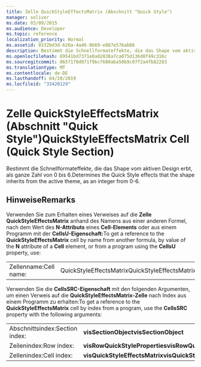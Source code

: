 ```yaml
---
title: Zelle QuickStyleEffectsMatrix (Abschnitt "Quick Style")
manager: soliver
ms.date: 03/09/2015
ms.audience: Developer
ms.topic: reference
localization_priority: Normal
ms.assetid: 0332bd3d-626a-4a46-8b69-e887e576ab86
description: Bestimmt die Schnellformateffekte, die das Shape vom aktiven Design erbt, als ganze Zahl von 0 bis 6.
ms.openlocfilehash: 69541bd7371e8a02838a7ca075d136d8f49c316c
ms.sourcegitcommit: 8657170d071f9bcf680aba50b9c07f2a4fb82283
ms.translationtype: MT
ms.contentlocale: de-DE
ms.lasthandoff: 04/28/2019
ms.locfileid: "33420129"
---
```

# <a name="quickstyleeffectsmatrix-cell-quick-style-section"></a><span data-ttu-id="a0dca-103">Zelle QuickStyleEffectsMatrix (Abschnitt "Quick Style")</span><span class="sxs-lookup"><span data-stu-id="a0dca-103">QuickStyleEffectsMatrix Cell (Quick Style Section)</span></span>

<span data-ttu-id="a0dca-104">Bestimmt die Schnellformateffekte, die das Shape vom aktiven Design erbt, als ganze Zahl von 0 bis 6.</span><span class="sxs-lookup"><span data-stu-id="a0dca-104">Determines the Quick Style effects that the shape inherits from the active theme, as an integer from 0-6.</span></span> 
  
## <a name="remarks"></a><span data-ttu-id="a0dca-105">Hinweise</span><span class="sxs-lookup"><span data-stu-id="a0dca-105">Remarks</span></span>

<span data-ttu-id="a0dca-106">Verwenden Sie zum Erhalten eines Verweises auf die **Zelle QuickStyleEffectsMatrix** anhand des Namens aus einer anderen Formel, nach dem Wert des **N-Attributs** eines **Cell-Elements** oder aus einem Programm mit der **CellsU-Eigenschaft:**</span><span class="sxs-lookup"><span data-stu-id="a0dca-106">To get a reference to the **QuickStyleEffectsMatrix** cell by name from another formula, by value of the **N** attribute of a **Cell** element, or from a program using the **CellsU** property, use:</span></span> 
  
|||
|:-----|:-----|
| <span data-ttu-id="a0dca-107">Zellenname:</span><span class="sxs-lookup"><span data-stu-id="a0dca-107">Cell name:</span></span>  <br/> | <span data-ttu-id="a0dca-108">QuickStyleEffectsMatrix</span><span class="sxs-lookup"><span data-stu-id="a0dca-108">QuickStyleEffectsMatrix</span></span>  <br/> |
   
<span data-ttu-id="a0dca-109">Verwenden Sie die **CellsSRC-Eigenschaft** mit den folgenden Argumenten, um einen Verweis auf die **QuickStyleEffectsMatrix-Zelle** nach Index aus einem Programm zu erhalten:</span><span class="sxs-lookup"><span data-stu-id="a0dca-109">To get a reference to the **QuickStyleEffectsMatrix** cell by index from a program, use the **CellsSRC** property with the following arguments:</span></span> 
  
|||
|:-----|:-----|
| <span data-ttu-id="a0dca-110">Abschnittsindex:</span><span class="sxs-lookup"><span data-stu-id="a0dca-110">Section index:</span></span>  <br/> |<span data-ttu-id="a0dca-111">**visSectionObject**</span><span class="sxs-lookup"><span data-stu-id="a0dca-111">**visSectionObject**</span></span> <br/> |
| <span data-ttu-id="a0dca-112">Zeilenindex:</span><span class="sxs-lookup"><span data-stu-id="a0dca-112">Row index:</span></span>  <br/> |<span data-ttu-id="a0dca-113">**visRowQuickStyleProperties**</span><span class="sxs-lookup"><span data-stu-id="a0dca-113">**visRowQuickStyleProperties**</span></span> <br/> |
| <span data-ttu-id="a0dca-114">Zellenindex:</span><span class="sxs-lookup"><span data-stu-id="a0dca-114">Cell index:</span></span>  <br/> |<span data-ttu-id="a0dca-115">**visQuickStyleEffectsMatrix**</span><span class="sxs-lookup"><span data-stu-id="a0dca-115">**visQuickStyleEffectsMatrix**</span></span> <br/> |
   

